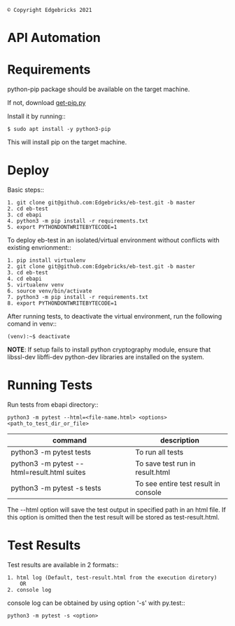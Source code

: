     © Copyright Edgebricks 2021

API Automation
==============

Requirements
============
python-pip package should be available on the target machine.

If not, download [get-pip.py](https://bootstrap.pypa.io/get-pip.py)

Install it by running::

    $ sudo apt install -y python3-pip

This will install pip on the target machine.

Deploy
======
Basic steps::

    1. git clone git@github.com:Edgebricks/eb-test.git -b master
    2. cd eb-test
    3. cd ebapi
    4. python3 -m pip install -r requirements.txt
    5. export PYTHONDONTWRITEBYTECODE=1

To deploy eb-test in an isolated/virtual environment without conflicts with existing envrionment::

    1. pip install virtualenv
    2. git clone git@github.com:Edgebricks/eb-test.git -b master
    3. cd eb-test
    4. cd ebapi
    5. virtualenv venv
    6. source venv/bin/activate
    7. python3 -m pip install -r requirements.txt
    8. export PYTHONDONTWRITEBYTECODE=1

After running tests, to deactivate the virtual environment, run the following comand in venv::

    (venv):~$ deactivate

**NOTE**: If setup fails to install python cryptography module, ensure that libssl-dev libffi-dev python-dev libraries are installed on the system.

Running Tests
=============
Run tests from ebapi directory::

    python3 -m pytest --html=<file-name.html> <options> <path_to_test_dir_or_file>

| command | description |
| ------- | ----------- |
| python3 -m pytest tests | To run all tests |
| python3 -m pytest --html=result.html suites | To save test run in result.html |
| python3 -m pytest -s tests | To see entire test result in console |

The --html option will save the test output in specified path in an html file.
If this option is omitted then the test result will be stored as test-result.html.

Test Results
============
Test results are available in 2 formats::

    1. html log (Default, test-result.html from the execution diretory)
        OR
    2. console log

console log can be obtained by using option '-s' with py.test::

    python3 -m pytest -s <option>
